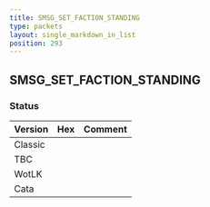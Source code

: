 ```yaml
---
title: SMSG_SET_FACTION_STANDING
type: packets
layout: single_markdown_in_list
position: 293
---
```


## SMSG_SET_FACTION_STANDING

### Status

Version | Hex | Comment
---------- | ---------- | ---------- 
Classic |  |  
TBC |  |  
WotLK |  |  
Cata |  |  
